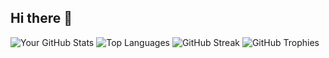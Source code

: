 ## Hi there 👋
![Your GitHub Stats](https://github-readme-stats.vercel.app/api?username=your-username&show_icons=true&theme=dark)
![Top Languages](https://github-readme-stats.vercel.app/api/top-langs/?username=your-username&layout=compact&theme=dark)
![GitHub Streak](https://streak-stats.demolab.com?user=your-username&theme=dark&hide_border=true)
![GitHub Trophies](https://github-profile-trophy.vercel.app/?username=your-username&theme=darkhub&no-frame=true&no-bg=true&margin-w=4)


<!--
**apricotarpit/apricotarpit** is a ✨ _special_ ✨ repository because its `README.md` (this file) appears on your GitHub profile.

Here are some ideas to get you started:

- 🔭 I’m currently working on ...
- 🌱 I’m currently learning ...
- 👯 I’m looking to collaborate on ...
- 🤔 I’m looking for help with ...
- 💬 Ask me about ...
- 📫 How to reach me: ...
- 😄 Pronouns: ...
- ⚡ Fun fact: ...
-->

